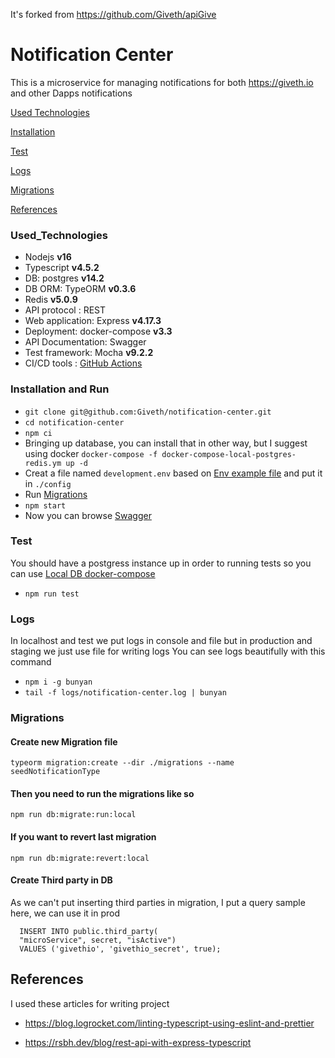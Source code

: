 It's forked from https://github.com/Giveth/apiGive
# Notification Center
This is a microservice for managing notifications for both https://giveth.io and other Dapps notifications

[Used Technologies](#Used_Technologies)

[Installation](#Installation)

[Test](#Test)

[Logs](#Logs)

[Migrations](#Migrations)

[References](#References)

### Used_Technologies
* Nodejs **v16**
* Typescript **v4.5.2**
* DB: postgres **v14.2**
* DB ORM: TypeORM **v0.3.6**
* Redis **v5.0.9**
* API protocol : REST
* Web application: Express **v4.17.3**
* Deployment: docker-compose **v3.3**
* API Documentation: Swagger
* Test framework: Mocha **v9.2.2**
* CI/CD tools : [GitHub Actions](https://github.com/Giveth/notification-center/blob/staging/.github/workflows/CI-CD.yml)

### Installation and Run

* `git clone git@github.com:Giveth/notification-center.git`
* `cd notification-center`
* `npm ci`
* Bringing up database, you can install that in other way, but I suggest
  using docker `docker-compose -f docker-compose-local-postgres-redis.ym up -d`
* Creat a file named `development.env` based on [Env example file](./config/example.env) and put it in `./config`
* Run [Migrations](#Migrations)
* `npm start`
* Now you can browse [Swagger](http:localhost:3040/docs)

### Test
You should have a postgress instance up in order to running tests so you can use  [Local DB docker-compose](./docker-compose-local-postgres-redis.ym)
* `npm run test`

### Logs

In localhost and test we put logs in console and file but in production and staging we just use file for writing logs You can see logs beautifully with this command

* `npm i -g bunyan`
* `tail -f logs/notification-center.log | bunyan`

### Migrations

#### Create new Migration file

```
typeorm migration:create --dir ./migrations --name seedNotificationType
```


#### Then you need to run the migrations like so

```
npm run db:migrate:run:local
```

#### If you want to revert last migration

```
npm run db:migrate:revert:local
```

#### Create Third party in DB
As we can't put inserting third parties in migration, I put a query sample here, we can use it in prod

```
  INSERT INTO public.third_party(
  "microService", secret, "isActive")
  VALUES ('givethio', 'givethio_secret', true);
```

## References

I used these articles for writing project

* https://blog.logrocket.com/linting-typescript-using-eslint-and-prettier

* https://rsbh.dev/blog/rest-api-with-express-typescript
